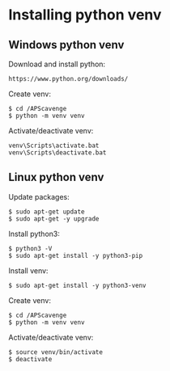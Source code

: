 # Installing python venv

## Windows python venv

Download and install python:
```
https://www.python.org/downloads/
```

Create venv:
```
$ cd /APScavenge
$ python -m venv venv
```

Activate/deactivate venv:
```
venv\Scripts\activate.bat
venv\Scripts\deactivate.bat
```

## Linux python venv

Update packages:
```
$ sudo apt-get update
$ sudo apt-get -y upgrade
```

Install python3:
```
$ python3 -V
$ sudo apt-get install -y python3-pip
```

Install venv:
```
$ sudo apt-get install -y python3-venv
```

Create venv:
```
$ cd /APScavenge
$ python -m venv venv
```

Activate/deactivate venv:
```
$ source venv/bin/activate
$ deactivate
```